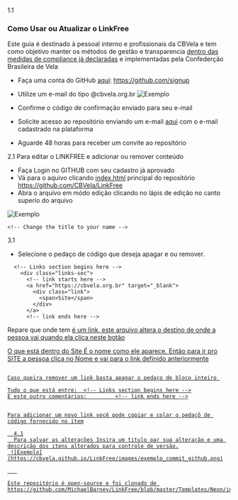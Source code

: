 1.1
### Como Usar ou Atualizar o LinkFree
Este guia é destinado à pessoal interno e profissionais da CBVela e tem como objetivo manter os métodos de gestão e transparencia [dentro das medidas de compliance já declaradas](https://www.cbvelagovernanca.com/manual-compliance) e implementadas pela Confederção Brasileira de Vela 

- Faça uma conta do GitHub [aqui](https://github.com/signup): https://github.com/signup
- Utilize um e-mail do tipo @cbvela.org.br
![Exemplo](https://cbvela.github.io/LinkFree/images/exemplo_cadastro_github.png)


- Confirme o código de confirmação enviado para seu e-mail
- Solicite acesso ao repositório enviando um e-mail [aqui](mailto:sysadmin@popsolutions.co) com o e-mail cadastrado na plataforma
- Aguarde 48 horas para receber um convite ao repositório

2.1
Para editar o LINKFREE e adicionar ou remover conteúdo
  - Faça Login no GITHUB com seu cadastro já aprovado
  - Vá para o aquivo clicando [index.html](https://github.com/CBVela/LinkFree/blob/main/index.html) principal do repositório https://github.com/CBVela/LinkFree
  - Abra o arquivo em módo edição clicando no lápis de edição no canto superio do arquivo

  
 ![Exemplo](https://cbvela.github.io/LinkFree/images/exemplo_editar_github.png)
   
    <!-- Change the title to your name -->
  
  3.1
  - Selecione o pedaço de código que deseja apagar e ou remover.
  ```
    <!-- Links section begins here -->
      <div class="links-sec">
        <!-- link starts here -->
        <a href="https://cbvela.org.br" target="_blank">
          <div class="link">
            <span>Site</span>
          </div>
        </a>
        <!-- link ends here -->
  ```
Repare que onde tem <a href=" alguma coisa "> é um link, este arquivo altera o destino de onde a pessoa vai quando ela clica neste botão

O que está dentro do <span>Site</span> É o nome como ele aparece. Então para ir pro SITE a pessoa clica no Nome e vai para o link definido anteriormente

```

Caso queira remover um link basta apagar o pedaço de bloco inteiro 

Tudo o que está entre:  <!-- Links section begins here -->
E este outro comentários:         <!-- link ends here -->


Para adicionar um novo link você pode copiar e colar o pedaçõ de código fornecido no item

  4.1
  Para salvar as alterações Insira um titulo par sua alteração e uma descrição dos itens alterados para controle de versão.
 ![Exemplo](https://cbvela.github.io/LinkFree/images/exemplo_commit_github.png)

   

Este repositório é open-source e foi clonado de https://github.com/MichaelBarney/LinkFree/blob/master/Templates/Neon/index.html
